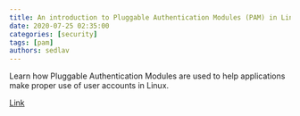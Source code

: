 ```yaml
---
title: An introduction to Pluggable Authentication Modules (PAM) in Linux 
date: 2020-07-25 02:35:00
categories: [security]
tags: [pam]
authors: sedlav
---
```


Learn how Pluggable Authentication Modules are used to help applications make proper use of user accounts in Linux.

[Link](https://www.redhat.com/sysadmin/pluggable-authentication-modules-pam)
